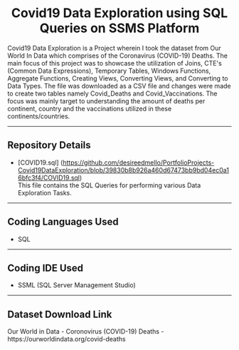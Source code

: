 <h1 align="center"> Covid19 Data Exploration using SQL Queries on SSMS Platform</h1>

<p> Covid19 Data Exploration is a Project wherein I took the dataset from Our World In Data which comprises of the Coronavirus (COVID-19) Deaths. The main focus of this project was to showcase the utilization of Joins, CTE's (Common Data Expressions), Temporary Tables, Windows Functions, Aggregate Functions, Creating Views, Converting Views, and Converting to Data Types. The file was downloaded as a CSV file and changes were made to create two tables namely Covid_Deaths and Covid_Vaccinations. The focus was mainly target to understanding the amount of deaths per continent, country and the vaccinations utilized in these continents/countries. <p>
  
 <hr>

<h2> Repository Details </h2>

- [COVID19.sql] 
(https://github.com/desireedmello/PortfolioProjects-Covid19DataExploration/blob/39830b8b926a460d67473bb9bd04ec0a16bfc3f4/COVID19.sql) <br>
This file contains the SQL Queries for performing various Data Exploration Tasks.

<hr>

<h2>Coding Languages Used</h2>

- SQL

<hr>

<h2>Coding IDE Used</h2>

- SSML (SQL Server Management Studio)

<hr>

<h2>Dataset Download Link</h2>
Our World in Data - Coronovirus (COVID-19) Deaths - https://ourworldindata.org/covid-deaths 
